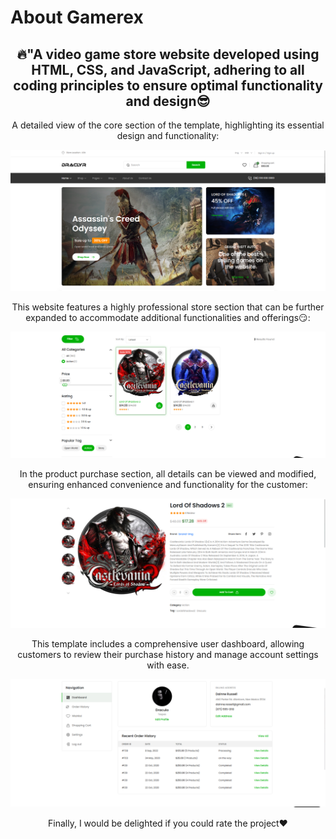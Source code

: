 # About Gamerex

<div align="center">
<h2 text-align="center">
🔥"A video game store website developed using HTML, CSS, and JavaScript, adhering to all coding principles to ensure optimal functionality and design😎</h2>
<p>A detailed view of the core section of the template, highlighting its essential design and functionality:</p>
<img src="./src/images/pic1.png"></a>
</div>

<div align="center">
<p>This website features a highly professional store section that can be further expanded to accommodate additional functionalities and offerings😏:</p>
<img src="./src/images/pic2.png"></a>
</div>

<div align="center">
<p>In the product purchase section, all details can be viewed and modified, ensuring enhanced convenience and functionality for the customer:</p>
<img src="./src/images/pic3.png"></a>
</div>

<div align="center">
<p>This template includes a comprehensive user dashboard, allowing customers to review their purchase history and manage account settings with ease.</p>
<img src="./src/images/pic4.png"></a>
</div>

<div align="center">
<p>Finally, I would be delighted if you could rate the project❤️</p>
</div>
